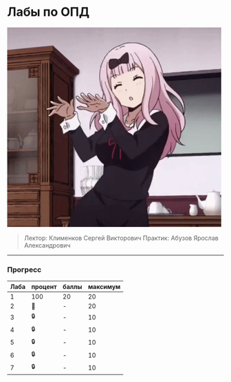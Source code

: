 # Лабы по ОПД

![pic](https://github.com/bilyardvmetro/ITMO-System-Application-Software/blob/main/gifs/OPDReadme.gif)

> Лектор: Клименков Сергей Викторович
> Практик: Абузов Ярослав Александрович

---

### Прогресс
| Лаба | процент | баллы | максимум |
| ---- | ------- | ----- | -------- | 
|   1  |   100   |   20  |    20    |
|   2  |   🚧    |   -   |    20    |
|   3  |  :lock: |   -   |    10    |
|   4  |  :lock: |   -   |    10    |
|   5  |  :lock: |   -   |    10    |
|   6  |  :lock: |   -   |    10    |
|   7  |  :lock: |   -   |    10    |

